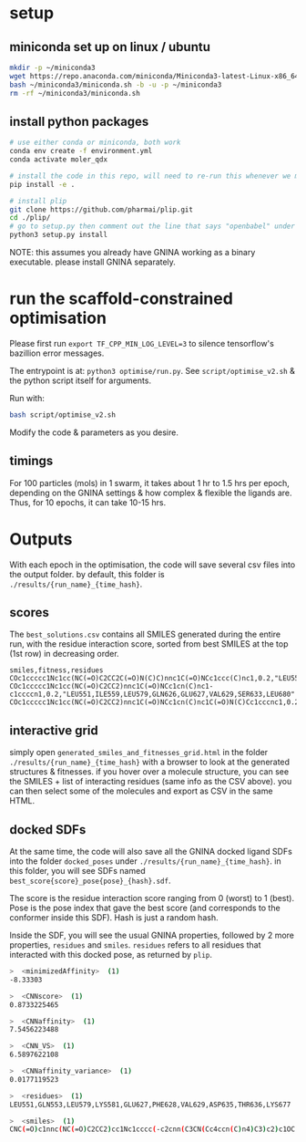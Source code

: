 # setup

## miniconda set up on linux / ubuntu
```bash
mkdir -p ~/miniconda3
wget https://repo.anaconda.com/miniconda/Miniconda3-latest-Linux-x86_64.sh -O ~/miniconda3/miniconda.sh
bash ~/miniconda3/miniconda.sh -b -u -p ~/miniconda3
rm -rf ~/miniconda3/miniconda.sh
```

## install python packages
```bash
# use either conda or miniconda, both work
conda env create -f environment.yml
conda activate moler_qdx

# install the code in this repo, will need to re-run this whenever we make changes to the code in this repo
pip install -e .

# install plip
git clone https://github.com/pharmai/plip.git
cd ./plip/
# go to setup.py then comment out the line that says "openbabel" under install_requires (should be around line 23)
python3 setup.py install
```

NOTE: this assumes you already have GNINA working as a binary executable. please install GNINA separately.


# run the scaffold-constrained optimisation
Please first run `export TF_CPP_MIN_LOG_LEVEL=3` to silence tensorflow's bazillion error messages. 

The entrypoint is at: `python3 optimise/run.py`. See `script/optimise_v2.sh` & the python script itself for arguments.

Run with:
```bash
bash script/optimise_v2.sh
```

Modify the code & parameters as you desire.

## timings
For 100 particles (mols) in 1 swarm, it takes about 1 hr to 1.5 hrs per epoch, depending on the GNINA settings & how complex & flexible the ligands are. Thus, for 10 epochs, it can take 10-15 hrs.

# Outputs
With each epoch in the optimisation, the code will save several csv files into the output folder. by default, this folder is `./results/{run_name}_{time_hash}`.

## scores
The `best_solutions.csv` contains all SMILES generated during the entire run, with the residue interaction score, sorted from best SMILES at the top (1st row) in decreasing order.
```
smiles,fitness,residues
COc1ccccc1Nc1cc(NC(=O)C2CC2C(=O)N(C)C)nnc1C(=O)NCc1ccc(C)nc1,0.2,"LEU551,ILE559,PHE628,VAL629,SER633,LYS677"
COc1ccccc1Nc1cc(NC(=O)C2CC2)nnc1C(=O)NCc1cn(C)nc1-c1ccccn1,0.2,"LEU551,ILE559,LEU579,GLN626,GLU627,VAL629,SER633,LEU680"
COc1ccccc1Nc1cc(NC(=O)C2CC2)nnc1C(=O)NCc1cn(C)nc1C(=O)N(C)Cc1cccnc1,0.2,"LEU551,ILE559,LEU579,VAL629,PHE631,SER633,LYS640,ASN641,LEU680"
```

## interactive grid
simply open `generated_smiles_and_fitnesses_grid.html` in the folder `./results/{run_name}_{time_hash}` with a browser to look at the generated structures & fitnesses. if you hover over a molecule structure, you can see the SMILES + list of interacting residues (same info as the CSV above). you can then select some of the molecules and export as CSV in the same HTML.


## docked SDFs

At the same time, the code will also save all the GNINA docked ligand SDFs into the folder `docked_poses` under `./results/{run_name}_{time_hash}`. in this folder, you will see SDFs named `best_score{score}_pose{pose}_{hash}.sdf`. 

The score is the residue interaction score ranging from 0 (worst) to 1 (best). Pose is the pose index that gave the best score (and corresponds to the conformer inside this SDF). Hash is just a random hash.

Inside the SDF, you will see the usual GNINA properties, followed by 2 more properties, `residues` and `smiles`.
`residues` refers to all residues that interacted with this docked pose, as returned by `plip`.

```bash
>  <minimizedAffinity>  (1) 
-8.33303

>  <CNNscore>  (1) 
0.8733225465

>  <CNNaffinity>  (1) 
7.5456223488

>  <CNN_VS>  (1) 
6.5897622108

>  <CNNaffinity_variance>  (1) 
0.0177119523

>  <residues>  (1) 
LEU551,GLN553,LEU579,LYS581,GLU627,PHE628,VAL629,ASP635,THR636,LYS677

>  <smiles>  (1) 
CNC(=O)c1nnc(NC(=O)C2CC2)cc1Nc1cccc(-c2cnn(C3CN(Cc4ccn(C)n4)C3)c2)c1OC

```
